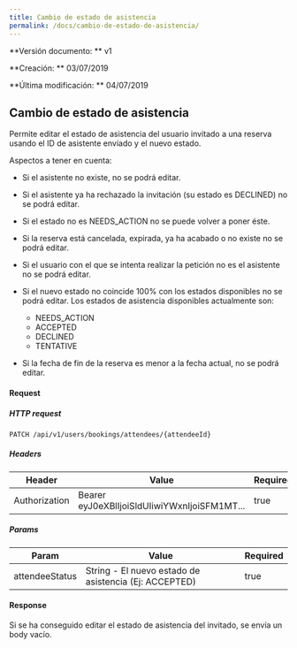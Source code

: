 ```yaml
---
title: Cambio de estado de asistencia
permalink: /docs/cambio-de-estado-de-asistencia/
---
```


**Versión documento: ** v1

**Creación: ** 03/07/2019

**Última modificación: ** 04/07/2019

## Cambio de estado de asistencia

Permite editar el estado de asistencia del usuario invitado a una reserva usando el ID de asistente envíado y el nuevo estado.

Aspectos a tener en cuenta:

- Si el asistente no existe, no se podrá editar.

- Si el asistente ya ha rechazado la invitación (su estado es DECLINED) no se podrá editar.

- Si el estado no es NEEDS_ACTION no se puede volver a poner éste.

- Si la reserva está cancelada, expirada, ya ha acabado o no existe no se podrá editar.

- Si el usuario con el que se intenta realizar la petición no es el asistente no se podrá editar.

- Si el nuevo estado no coincide 100% con los estados disponibles no se podrá editar. Los estados de asistencia disponibles actualmente son:

  - NEEDS_ACTION
  - ACCEPTED
  - DECLINED
  - TENTATIVE

- Si la fecha de fin de la reserva es menor a la fecha actual, no se podrá editar.

#### Request

##### HTTP request

```http
PATCH /api/v1/users/bookings/attendees/{attendeeId}
```

##### Headers

| Header        | Value                                        | Required |
| ------------- | -------------------------------------------- | -------- |
| Authorization | Bearer eyJ0eXBlIjoiSldUIiwiYWxnIjoiSFM1MT... | true     |

##### Params

| Param          | Value                                                 | Required |
| -------------- | ----------------------------------------------------- | -------- |
| attendeeStatus | String - El nuevo estado de asistencia (Ej: ACCEPTED) | true     |

#### Response

Si se ha conseguido editar el estado de asistencia del invitado, se envía un body vacío.
